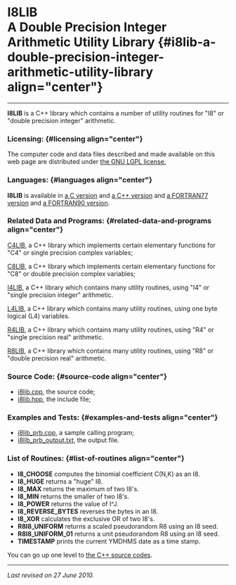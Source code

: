 I8LIB\
A Double Precision Integer Arithmetic Utility Library {#i8lib-a-double-precision-integer-arithmetic-utility-library align="center"}
=====================================================

------------------------------------------------------------------------

**I8LIB** is a C++ library which contains a number of utility routines
for "I8" or "double precision integer" arithmetic.

### Licensing: {#licensing align="center"}

The computer code and data files described and made available on this
web page are distributed under [the GNU LGPL
license.](../../txt/gnu_lgpl.txt)

### Languages: {#languages align="center"}

**I8LIB** is available in [a C version](../../c_src/i8lib/i8lib.html)
and [a C++ version](../../cpp_src/i8lib/i8lib.html) and [a FORTRAN77
version](../../f77_src/i8lib/i8lib.html) and [a FORTRAN90
version](../../f_src/i8lib/i8lib.html).

### Related Data and Programs: {#related-data-and-programs align="center"}

[C4LIB](../../cpp_src/c4lib/c4lib.html), a C++ library which implements
certain elementary functions for "C4" or single precision complex
variables;

[C8LIB](../../cpp_src/c8lib/c8lib.html), a C++ library which implements
certain elementary functions for "C8" or double precision complex
variables;

[I4LIB](../../cpp_src/i4lib/i4lib.html), a C++ library which contains
many utility routines, using "I4" or "single precision integer"
arithmetic.

[L4LIB](../../cpp_src/l4lib/l4lib.html), a C++ library which contains
many utility routines, using one byte logical (L4) variables.

[R4LIB](../../cpp_src/r4lib/r4lib.html), a C++ library which contains
many utility routines, using "R4" or "single precision real" arithmetic.

[R8LIB](../../cpp_src/r8lib/r8lib.html), a C++ library which contains
many utility routines, using "R8" or "double precision real" arithmetic.

### Source Code: {#source-code align="center"}

-   [i8lib.cpp](i8lib.cpp), the source code;
-   [i8lib.hpp](i8lib.hpp), the include file;

### Examples and Tests: {#examples-and-tests align="center"}

-   [i8lib\_prb.cpp](i8lib_prb.cpp), a sample calling program;
-   [i8lib\_prb\_output.txt](i8lib_prb_output.txt), the output file.

### List of Routines: {#list-of-routines align="center"}

-   **I8\_CHOOSE** computes the binomial coefficient C(N,K) as an I8.
-   **I8\_HUGE** returns a "huge" I8.
-   **I8\_MAX** returns the maximum of two I8's.
-   **I8\_MIN** returns the smaller of two I8's.
-   **I8\_POWER** returns the value of I\^J.
-   **I8\_REVERSE\_BYTES** reverses the bytes in an I8.
-   **I8\_XOR** calculates the exclusive OR of two I8's.
-   **R8I8\_UNIFORM** returns a scaled pseudorandom R8 using an I8 seed.
-   **R8I8\_UNIFORM\_01** returns a unit pseudorandom R8 using an I8
    seed.
-   **TIMESTAMP** prints the current YMDHMS date as a time stamp.

You can go up one level to [the C++ source codes](../cpp_src.html).

------------------------------------------------------------------------

*Last revised on 27 June 2010.*
